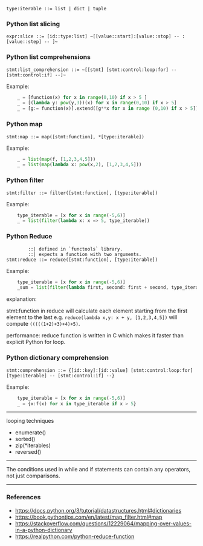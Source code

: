 `type:iterable ::= list | dict | tuple`

### Python list slicing
```expr:slice ::= [id::type:list] ~[[value::start]:[value::stop] -- :[value::step] -- ]~```

### Python list comprehensions

```stmt:list_comprehension ::= ~[[stmt] [stmt:control:loop:for] -- [stmt:control:if] --]~```

Example: 
```Python
	_ = [function(x) for x in range(0,10) if x > 5 ]
	_ = [(lambda y: pow(y,3))(x) for x in range(0,10) if x > 5]
	_ = [g:= function(x)].extend([g**x for x in range (0,10) if x > 5])
```


### Python map

```stmt:map ::= map([stmt:function], *[type:iterable])```

Example:
```Python
	_ = list(map(f, [1,2,3,4,5]))
	_ = list(map(lambda x: pow(x,2), [1,2,3,4,5]))
```


### Python filter

```stmt:filter ::= filter([stmt:function], [type:iterable])```

Example: 
```	Python
    type_iterable = [x for x in range(-5,6)]
	_ = list(filter(lambda x: x => 5, type_iterable))
```

### Python Reduce

```
		::| defined in `functools` library.
		::| expects a function with two arguments.
stmt:reduce ::= reduce([stmt:function], [type:iterable])
```
Example:
```Python
    type_iterable = [x for x in range(-5,6)]
	_sum = list(filter(lambda first, second: first + second, type_iterable))
```

explanation:

stmt:function in reduce will calculate each element starting from the first
element to the last e.g. `reduce(lambda x,y: x + y, [1,2,3,4,5])` will compute
`(((((1+2)+3)+4)+5)`. 

performance:
	reduce function is written in C which makes it faster than explicit Python for loop.


### Python dictionary comprehension
```stmt:comprehension ::= {[id::key]:[id::value] [stmt:control:loop:for] [type:iterable] -- [stmt:control:if] --}```

Example:
```Python
	type_iterable = [x for x in range(-5,6)]
	_ = {x:f(x) for x in type_iterable if x > 5}

```

---
looping techniques

- enumerate()
- sorted()
- zip(*iterables)
- reversed()


---
The conditions used in while and if statements can contain any operators, not just comparisons.


---
### References
- https://docs.python.org/3/tutorial/datastructures.html#dictionaries
- https://book.pythontips.com/en/latest/map_filter.html#map
- https://stackoverflow.com/questions/12229064/mapping-over-values-in-a-python-dictionary
- https://realpython.com/python-reduce-function